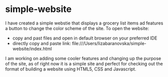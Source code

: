 # simple-website
I have created a simple webstie that displays a grocery list items ad features a button to change the color scheme of the site.
To open the website:
  - copy and past files and open in default browser on your preferred IDE
  - directly copy and paste link: file:///Users/lizabaranovska/simple-website/index.html

I am working on adding some cooler features and changing up the purpose of the site, as of right now it is a simple site and perfect for checking out the format of building a website using HTML5, CSS and Javascript.
